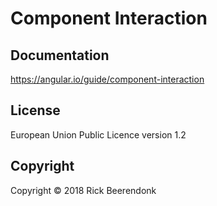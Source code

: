 # Component Interaction

## Documentation

https://angular.io/guide/component-interaction

## License

European Union Public Licence version 1.2

## Copyright

Copyright © 2018 Rick Beerendonk
